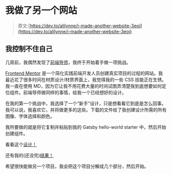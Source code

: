 # 我做了另一个网站

> 原文:[https://dev.to/alilynne/i-made-another-website-3eoj](https://dev.to/alilynne/i-made-another-website-3eoj)

## [](#i-cant-help-myself)我控制不住自己

几周前，我偶然发现了[前端导师](https://www.frontendmentor.io)，我终于开始着手做一项挑战。

[Frontend Mentor](https://www.frontendmentor.io) 是一个简化实践前端开发人员创建真实项目的过程的网站。我最近花了很多时间在材质设计/材质界面上，我觉得我的一些 CSS 技能正在生锈。我一直在使用 MD，因为它让我不用花费大量的时间试图弄清楚我到底想要如何定位组件。前端导师做同样的事情，给我一个已经想好的设计。

在我的第一个挑战中，我选择了一个“新手”设计，只是想看看它到底是怎么回事。我可以说，我喜欢它，并将做更多的这些。下载的文件给了我创建设计所需的所有图像、字体选择和颜色。

我所要做的就是将它复制并粘贴到我的 Gatsby hello-world starter 中，然后开始创建组件。

看看这个[设计！](https://beta.frontendmentor.io/challenges/intro-component-with-signup-form-5cf91bd49edda32581d28fd1)

还有我的(还没完)[结果！](https://alilynnefrontendmentor.firebaseapp.com/)

希望很快能做另一个项目，我会把这个项目分解成几个部分，然后开始。